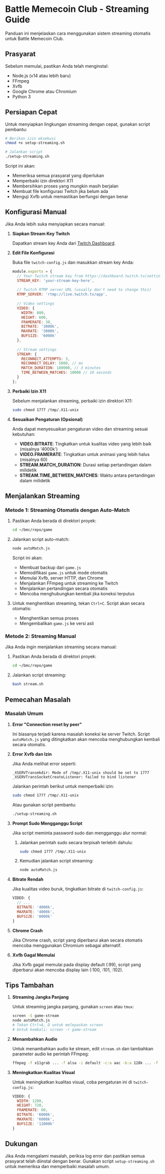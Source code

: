 # Battle Memecoin Club - Streaming Guide

Panduan ini menjelaskan cara menggunakan sistem streaming otomatis untuk Battle Memecoin Club.

## Prasyarat

Sebelum memulai, pastikan Anda telah menginstal:

- Node.js (v14 atau lebih baru)
- FFmpeg
- Xvfb
- Google Chrome atau Chromium
- Python 3

## Persiapan Cepat

Untuk menyiapkan lingkungan streaming dengan cepat, gunakan script pembantu:

```bash
# Berikan izin eksekusi
chmod +x setup-streaming.sh

# Jalankan script
./setup-streaming.sh
```

Script ini akan:
- Memeriksa semua prasyarat yang diperlukan
- Memperbaiki izin direktori X11
- Membersihkan proses yang mungkin masih berjalan
- Membuat file konfigurasi Twitch jika belum ada
- Menguji Xvfb untuk memastikan berfungsi dengan benar

## Konfigurasi Manual

Jika Anda lebih suka menyiapkan secara manual:

1. **Siapkan Stream Key Twitch**

   Dapatkan stream key Anda dari [Twitch Dashboard](https://dashboard.twitch.tv/settings/stream).

2. **Edit File Konfigurasi**

   Buka file `twitch-config.js` dan masukkan stream key Anda:

   ```javascript
   module.exports = {
     // Your Twitch stream key from https://dashboard.twitch.tv/settings/stream
     STREAM_KEY: 'your-stream-key-here',
     
     // Twitch RTMP server URL (usually don't need to change this)
     RTMP_SERVER: 'rtmp://live.twitch.tv/app',
     
     // Video settings
     VIDEO: {
       WIDTH: 800,
       HEIGHT: 600,
       FRAMERATE: 30,
       BITRATE: '3000k',
       MAXRATE: '3000k',
       BUFSIZE: '6000k'
     },
     
     // Stream settings
     STREAM: {
       RECONNECT_ATTEMPTS: 3,
       RECONNECT_DELAY: 5000, // ms
       MATCH_DURATION: 180000, // 3 minutes
       TIME_BETWEEN_MATCHES: 10000 // 10 seconds
     }
   };
   ```

3. **Perbaiki Izin X11**

   Sebelum menjalankan streaming, perbaiki izin direktori X11:

   ```bash
   sudo chmod 1777 /tmp/.X11-unix
   ```

4. **Sesuaikan Pengaturan (Opsional)**

   Anda dapat menyesuaikan pengaturan video dan streaming sesuai kebutuhan:

   - **VIDEO.BITRATE**: Tingkatkan untuk kualitas video yang lebih baik (misalnya '4000k')
   - **VIDEO.FRAMERATE**: Tingkatkan untuk animasi yang lebih halus (misalnya 60)
   - **STREAM.MATCH_DURATION**: Durasi setiap pertandingan dalam milidetik
   - **STREAM.TIME_BETWEEN_MATCHES**: Waktu antara pertandingan dalam milidetik

## Menjalankan Streaming

### Metode 1: Streaming Otomatis dengan Auto-Match

1. Pastikan Anda berada di direktori proyek:

   ```bash
   cd ~/bmc/repo/game
   ```

2. Jalankan script auto-match:

   ```bash
   node autoMatch.js
   ```

   Script ini akan:
   - Membuat backup dari `game.js`
   - Memodifikasi `game.js` untuk mode otomatis
   - Memulai Xvfb, server HTTP, dan Chrome
   - Menjalankan FFmpeg untuk streaming ke Twitch
   - Menjalankan pertandingan secara otomatis
   - Mencoba menghubungkan kembali jika koneksi terputus

3. Untuk menghentikan streaming, tekan `Ctrl+C`. Script akan secara otomatis:
   - Menghentikan semua proses
   - Mengembalikan `game.js` ke versi asli

### Metode 2: Streaming Manual

Jika Anda ingin menjalankan streaming secara manual:

1. Pastikan Anda berada di direktori proyek:

   ```bash
   cd ~/bmc/repo/game
   ```

2. Jalankan script streaming:

   ```bash
   bash stream.sh
   ```

## Pemecahan Masalah

### Masalah Umum

1. **Error "Connection reset by peer"**

   Ini biasanya terjadi karena masalah koneksi ke server Twitch. Script `autoMatch.js` yang ditingkatkan akan mencoba menghubungkan kembali secara otomatis.

2. **Error Xvfb dan Izin**

   Jika Anda melihat error seperti:
   ```
   _XSERVTransmkdir: Mode of /tmp/.X11-unix should be set to 1777
   _XSERVTransSocketCreateListener: failed to bind listener
   ```

   Jalankan perintah berikut untuk memperbaiki izin:
   ```bash
   sudo chmod 1777 /tmp/.X11-unix
   ```

   Atau gunakan script pembantu:
   ```bash
   ./setup-streaming.sh
   ```

3. **Prompt Sudo Mengganggu Script**

   Jika script meminta password sudo dan mengganggu alur normal:
   
   1. Jalankan perintah sudo secara terpisah terlebih dahulu:
      ```bash
      sudo chmod 1777 /tmp/.X11-unix
      ```
   
   2. Kemudian jalankan script streaming:
      ```bash
      node autoMatch.js
      ```

4. **Bitrate Rendah**

   Jika kualitas video buruk, tingkatkan bitrate di `twitch-config.js`:

   ```javascript
   VIDEO: {
     // ...
     BITRATE: '4000k',
     MAXRATE: '4000k',
     BUFSIZE: '8000k'
   }
   ```

5. **Chrome Crash**

   Jika Chrome crash, script yang diperbarui akan secara otomatis mencoba menggunakan Chromium sebagai alternatif.

6. **Xvfb Gagal Memulai**

   Jika Xvfb gagal memulai pada display default (:99), script yang diperbarui akan mencoba display lain (:100, :101, :102).

## Tips Tambahan

1. **Streaming Jangka Panjang**

   Untuk streaming jangka panjang, gunakan `screen` atau `tmux`:

   ```bash
   screen -S game-stream
   node autoMatch.js
   # Tekan Ctrl+A, D untuk melepaskan screen
   # Untuk kembali: screen -r game-stream
   ```

2. **Menambahkan Audio**

   Untuk menambahkan audio ke stream, edit `stream.sh` dan tambahkan parameter audio ke perintah FFmpeg:

   ```bash
   ffmpeg -f x11grab ... -f alsa -i default -c:a aac -b:a 128k ... -f flv $STREAM_URL
   ```

3. **Meningkatkan Kualitas Visual**

   Untuk meningkatkan kualitas visual, coba pengaturan ini di `twitch-config.js`:

   ```javascript
   VIDEO: {
     WIDTH: 1280,
     HEIGHT: 720,
     FRAMERATE: 60,
     BITRATE: '6000k',
     MAXRATE: '6000k',
     BUFSIZE: '12000k'
   }
   ```

## Dukungan

Jika Anda mengalami masalah, periksa log error dan pastikan semua prasyarat telah diinstal dengan benar. Gunakan script `setup-streaming.sh` untuk memeriksa dan memperbaiki masalah umum. 